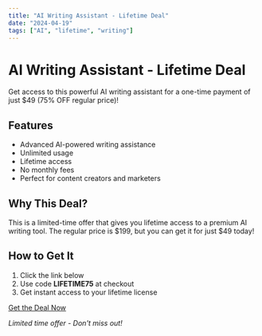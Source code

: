```yaml
---
title: "AI Writing Assistant - Lifetime Deal"
date: "2024-04-19"
tags: ["AI", "lifetime", "writing"]
---
```


# AI Writing Assistant - Lifetime Deal

Get access to this powerful AI writing assistant for a one-time payment of just $49 (75% OFF regular price)!

## Features

- Advanced AI-powered writing assistance
- Unlimited usage
- Lifetime access
- No monthly fees
- Perfect for content creators and marketers

## Why This Deal?

This is a limited-time offer that gives you lifetime access to a premium AI writing tool. The regular price is $199, but you can get it for just $49 today!

## How to Get It

1. Click the link below
2. Use code **LIFETIME75** at checkout
3. Get instant access to your lifetime license

[Get the Deal Now](#)

*Limited time offer - Don't miss out!* 